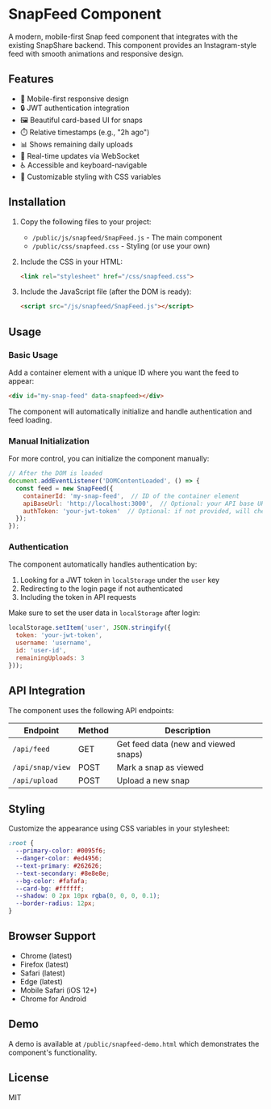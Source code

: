 # SnapFeed Component

A modern, mobile-first Snap feed component that integrates with the existing SnapShare backend. This component provides an Instagram-style feed with smooth animations and responsive design.

## Features

- 📱 Mobile-first responsive design
- 🔒 JWT authentication integration
- 🖼️ Beautiful card-based UI for snaps
- ⏱️ Relative timestamps (e.g., "2h ago")
- 📊 Shows remaining daily uploads
- 🔄 Real-time updates via WebSocket
- ♿ Accessible and keyboard-navigable
- 🎨 Customizable styling with CSS variables

## Installation

1. Copy the following files to your project:
   - `/public/js/snapfeed/SnapFeed.js` - The main component
   - `/public/css/snapfeed.css` - Styling (or use your own)

2. Include the CSS in your HTML:
   ```html
   <link rel="stylesheet" href="/css/snapfeed.css">
   ```

3. Include the JavaScript file (after the DOM is ready):
   ```html
   <script src="/js/snapfeed/SnapFeed.js"></script>
   ```

## Usage

### Basic Usage

Add a container element with a unique ID where you want the feed to appear:

```html
<div id="my-snap-feed" data-snapfeed></div>
```

The component will automatically initialize and handle authentication and feed loading.

### Manual Initialization

For more control, you can initialize the component manually:

```javascript
// After the DOM is loaded
document.addEventListener('DOMContentLoaded', () => {
  const feed = new SnapFeed({
    containerId: 'my-snap-feed',  // ID of the container element
    apiBaseUrl: 'http://localhost:3000',  // Optional: your API base URL
    authToken: 'your-jwt-token'  // Optional: if not provided, will check localStorage
  });
});
```

### Authentication

The component automatically handles authentication by:
1. Looking for a JWT token in `localStorage` under the `user` key
2. Redirecting to the login page if not authenticated
3. Including the token in API requests

Make sure to set the user data in `localStorage` after login:

```javascript
localStorage.setItem('user', JSON.stringify({
  token: 'your-jwt-token',
  username: 'username',
  id: 'user-id',
  remainingUploads: 3
}));
```

## API Integration

The component uses the following API endpoints:

| Endpoint | Method | Description |
|----------|--------|-------------|
| `/api/feed` | GET | Get feed data (new and viewed snaps) |
| `/api/snap/view` | POST | Mark a snap as viewed |
| `/api/upload` | POST | Upload a new snap |

## Styling

Customize the appearance using CSS variables in your stylesheet:

```css
:root {
  --primary-color: #0095f6;
  --danger-color: #ed4956;
  --text-primary: #262626;
  --text-secondary: #8e8e8e;
  --bg-color: #fafafa;
  --card-bg: #ffffff;
  --shadow: 0 2px 10px rgba(0, 0, 0, 0.1);
  --border-radius: 12px;
}
```

## Browser Support

- Chrome (latest)
- Firefox (latest)
- Safari (latest)
- Edge (latest)
- Mobile Safari (iOS 12+)
- Chrome for Android

## Demo

A demo is available at `/public/snapfeed-demo.html` which demonstrates the component's functionality.

## License

MIT
